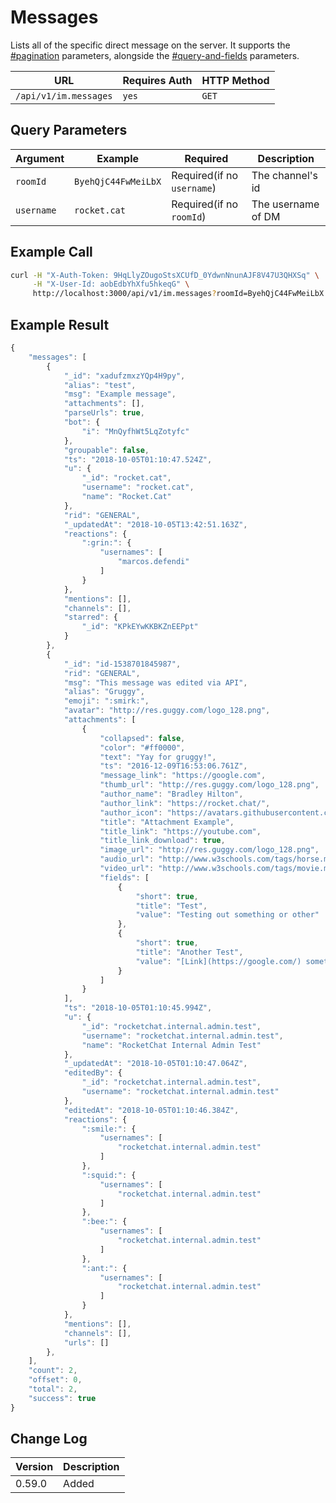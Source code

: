 # Messages

Lists all of the specific direct message on the server. It supports the [#pagination](../../../#pagination "mention") parameters, alongside the  [#query-and-fields](../../../#query-and-fields "mention") parameters.

| URL                   | Requires Auth | HTTP Method |
| --------------------- | ------------- | ----------- |
| `/api/v1/im.messages` | `yes`         | `GET`       |

## Query Parameters

| Argument   | Example             | Required                   | Description        |
| ---------- | ------------------- | -------------------------- | ------------------ |
| `roomId`   | `ByehQjC44FwMeiLbX` | Required(if no `username`) | The channel's id   |
| `username` | `rocket.cat`        | Required(if no `roomId`)   | The username of DM |

## Example Call

```bash
curl -H "X-Auth-Token: 9HqLlyZOugoStsXCUfD_0YdwnNnunAJF8V47U3QHXSq" \
     -H "X-User-Id: aobEdbYhXfu5hkeqG" \
     http://localhost:3000/api/v1/im.messages?roomId=ByehQjC44FwMeiLbX
```

## Example Result

```javascript
{
    "messages": [
        {
            "_id": "xadufzmxzYQp4H9py",
            "alias": "test",
            "msg": "Example message",
            "attachments": [],
            "parseUrls": true,
            "bot": {
                "i": "MnQyfhWt5LqZotyfc"
            },
            "groupable": false,
            "ts": "2018-10-05T01:10:47.524Z",
            "u": {
                "_id": "rocket.cat",
                "username": "rocket.cat",
                "name": "Rocket.Cat"
            },
            "rid": "GENERAL",
            "_updatedAt": "2018-10-05T13:42:51.163Z",
            "reactions": {
                ":grin:": {
                    "usernames": [
                        "marcos.defendi"
                    ]
                }
            },
            "mentions": [],
            "channels": [],
            "starred": {
                "_id": "KPkEYwKKBKZnEEPpt"
            }
        },
        {
            "_id": "id-1538701845987",
            "rid": "GENERAL",
            "msg": "This message was edited via API",
            "alias": "Gruggy",
            "emoji": ":smirk:",
            "avatar": "http://res.guggy.com/logo_128.png",
            "attachments": [
                {
                    "collapsed": false,
                    "color": "#ff0000",
                    "text": "Yay for gruggy!",
                    "ts": "2016-12-09T16:53:06.761Z",
                    "message_link": "https://google.com",
                    "thumb_url": "http://res.guggy.com/logo_128.png",
                    "author_name": "Bradley Hilton",
                    "author_link": "https://rocket.chat/",
                    "author_icon": "https://avatars.githubusercontent.com/u/850391?v=3",
                    "title": "Attachment Example",
                    "title_link": "https://youtube.com",
                    "title_link_download": true,
                    "image_url": "http://res.guggy.com/logo_128.png",
                    "audio_url": "http://www.w3schools.com/tags/horse.mp3",
                    "video_url": "http://www.w3schools.com/tags/movie.mp4",
                    "fields": [
                        {
                            "short": true,
                            "title": "Test",
                            "value": "Testing out something or other"
                        },
                        {
                            "short": true,
                            "title": "Another Test",
                            "value": "[Link](https://google.com/) something and this and that."
                        }
                    ]
                }
            ],
            "ts": "2018-10-05T01:10:45.994Z",
            "u": {
                "_id": "rocketchat.internal.admin.test",
                "username": "rocketchat.internal.admin.test",
                "name": "RocketChat Internal Admin Test"
            },
            "_updatedAt": "2018-10-05T01:10:47.064Z",
            "editedBy": {
                "_id": "rocketchat.internal.admin.test",
                "username": "rocketchat.internal.admin.test"
            },
            "editedAt": "2018-10-05T01:10:46.384Z",
            "reactions": {
                ":smile:": {
                    "usernames": [
                        "rocketchat.internal.admin.test"
                    ]
                },
                ":squid:": {
                    "usernames": [
                        "rocketchat.internal.admin.test"
                    ]
                },
                ":bee:": {
                    "usernames": [
                        "rocketchat.internal.admin.test"
                    ]
                },
                ":ant:": {
                    "usernames": [
                        "rocketchat.internal.admin.test"
                    ]
                }
            },
            "mentions": [],
            "channels": [],
            "urls": []
        },
    ],
    "count": 2,
    "offset": 0,
    "total": 2,
    "success": true
}
```

## Change Log

| Version | Description |
| ------- | ----------- |
| 0.59.0  | Added       |
